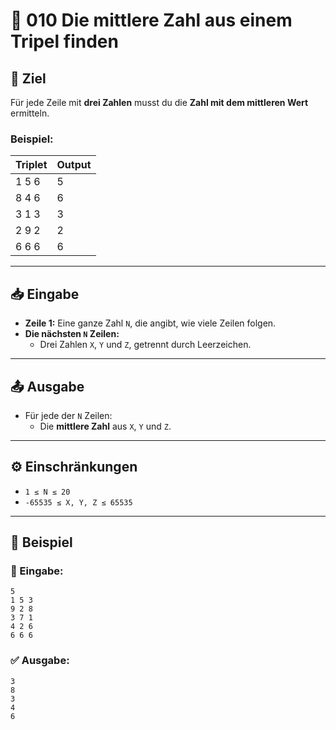 # 🔢 010 Die mittlere Zahl aus einem Tripel finden

## 🎯 Ziel
Für jede Zeile mit **drei Zahlen** musst du die **Zahl mit dem mittleren Wert** ermitteln.  

### Beispiel:
| Triplet  | Output |
|----------|--------|
| 1 5 6    | 5      |
| 8 4 6    | 6      |
| 3 1 3    | 3      |
| 2 9 2    | 2      |
| 6 6 6    | 6      |

---

## 📥 Eingabe
- **Zeile 1:** Eine ganze Zahl `N`, die angibt, wie viele Zeilen folgen.
- **Die nächsten `N` Zeilen:**  
  - Drei Zahlen `X`, `Y` und `Z`, getrennt durch Leerzeichen.

---

## 📤 Ausgabe
- Für jede der `N` Zeilen:  
  - Die **mittlere Zahl** aus `X`, `Y` und `Z`.

---

## ⚙️ Einschränkungen
- `1 ≤ N ≤ 20`
- `-65535 ≤ X, Y, Z ≤ 65535`

---

## 📌 Beispiel

### 📝 Eingabe:
```
5
1 5 3
9 2 8
3 7 1
4 2 6
6 6 6
```

### ✅ Ausgabe:
```
3
8
3
4
6
```
